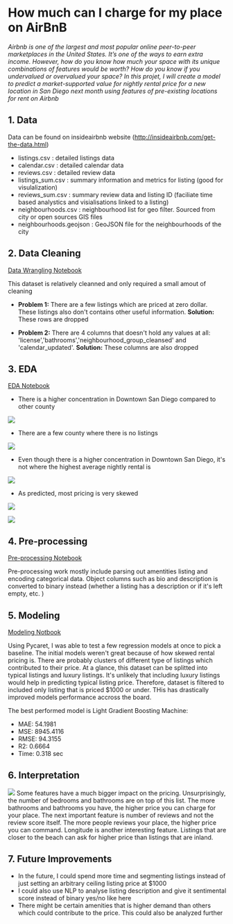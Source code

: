 
# How much can I charge for my place on AirBnB 

*Airbnb is one of the largest and most popular online peer-to-peer marketplaces in the United States. It’s one of the ways to earn extra income. However, how do you know how much your space with its unique combinations of features would be worth? How do you know if you undervalued or overvalued your space? In this projet, I will create a model to predict a market-supported value for nightly rental price for a new location in San Diego next month using features of pre-existing locations for rent on Airbnb*

## 1. Data
Data can be found on insideairbnb website (http://insideairbnb.com/get-the-data.html)
* listings.csv : detailed listings data
* calendar.csv : detailed calendar data
* reviews.csv : detailed review data
* listings_sum.csv : summary information and metrics for listing (good for visulalization)
* reviews_sum.csv : summary review data and listing ID (faciliate time based analystics and visialisations linked to a listing)
* neighbourhoods.csv : neighbourhood list for geo filter. Sourced from city or open sources GIS files
* neighbourhoods.geojson : GeoJSON file for the neighbourhoods of the city

## 2. Data Cleaning 

[Data Wrangling Notebook](https://github.com/Hienquang/AirbnbCapstone/blob/main/Notebook/Data%20Wrangling.ipynb)

This dataset is relatively cleanned and only required a small amout of cleaning

* **Problem 1:** There are a few listings which are priced at zero dollar. These listings also don't contains other useful information. **Solution:** These rows are dropped

* **Problem 2:** There are 4 columns that doesn't hold any values at all: 'license','bathrooms','neighbourhood_group_cleansed' and 'calendar_updated'.  **Solution:** These columns are also dropped

## 3. EDA

[EDA Notebook](https://github.com/Hienquang/AirbnbCapstone/blob/main/Notebook/Exploratory%20Data%20Analysis.ipynb)

* There is a higher concentration in Downtown San Diego  compared to other county
 
![](https://github.com/Hienquang/AirbnbCapstone/blob/main/pic/concentration.png)

* There are a few county where there is no listings

![](https://github.com/Hienquang/AirbnbCapstone/blob/main/pic/missing.png)

* Even though there is a higher concentration in Downtown San Diego, it's not where the highest average nightly rental is

![](https://github.com/Hienquang/AirbnbCapstone/blob/main/pic/high_price.png)

* As predicted, most pricing is very skewed

![](https://github.com/Hienquang/AirbnbCapstone/blob/main/pic/price.png)

![](https://github.com/Hienquang/AirbnbCapstone/blob/main/pic/price_under_1000.png)

## 4. Pre-processing

[Pre-processing Notebook](https://github.com/Hienquang/AirbnbCapstone/blob/main/Notebook/Pre-processing%20and%20training.ipynb)

Pre-processing work mostly include parsing out amentities listing and encoding categorical data. Object columns such as bio and description is converted to binary instead (whether a listing has a description or if it's left empty, etc. )

## 5. Modeling

[Modeling Notbook](https://github.com/Hienquang/AirbnbCapstone/blob/main/Notebook/Modeling_updated.ipynb)

Using Pycaret, I was able to test a few regression models at once to pick a baseline. The initial models weren't great because of how skewed rental pricing is. There are probably clusters of different type of listings which contributed to their price. At a glance, this dataset can be splitted into typical listings and luxury listings. It's unlikely that including luxury listings would help in predicting typical listing price. Therefore, dataset is filtered to included only listing that is priced $1000 or under. THis has drastically improved models performance accross the board.

The best performed model is Light Gradient Boosting Machine:
* MAE: 54.1981
* MSE: 8945.4116
* RMSE: 94.3155
* R2: 0.6664
* Time: 0.318 sec

## 6. Interpretation 
![](https://github.com/Hienquang/AirbnbCapstone/blob/main/pic/shap.png)
Some features have a much bigger impact on the pricing. Unsurprisingly, the number of bedrooms and bathrooms are on top of this list. The more bathrooms and bathrooms you have, the higher price you can charge for your place. The next important feature is number of reviews and not the review score itself. The more people reviews your place, the higher price you can command. Longitude is another interesting feature. Listings that are closer to the beach can ask for higher price than listings that are inland. 

## 7. Future Improvements

* In the future, I could spend more time and segmenting listings instead of just setting an arbitrary ceiling listing price at $1000
* I could also use NLP to analyse listing description and give it sentimental score instead of binary yes/no like here
* There might be certain amenities that is higher demand than others which could contribute to the price. This could also be analyzed further

